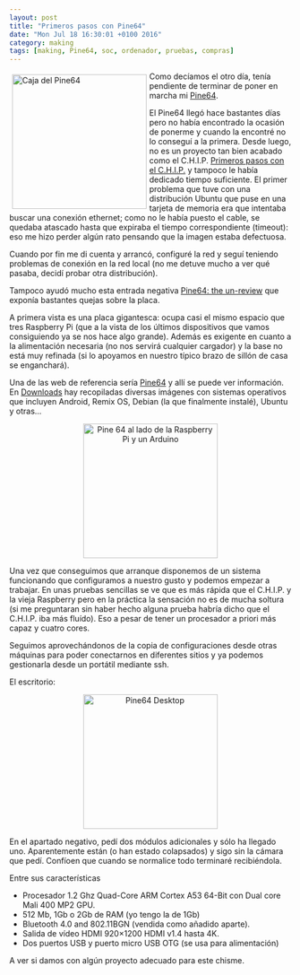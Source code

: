 ```yaml
---
layout: post
title: "Primeros pasos con Pine64"
date: "Mon Jul 18 16:30:01 +0100 2016"
category: making
tags: [making, Pine64, soc, ordenador, pruebas, compras]
---
```






<a href="https://www.instagram.com/p/BEvzAYGQB5g/" title="Caja del Pine64"><img src="https://scontent-mad1-1.cdninstagram.com/t51.2885-15/e35/12976346_479978868864256_1204108015_n.jpg" width="240"  alt="Caja del Pine64" style="float:left; margin:5px"></a>
Como decíamos el otro día, tenía pendiente de terminar de poner en marcha mi 
 [Pine64](https://www.kickstarter.com/projects/pine64/pine-a64-first-15-64-bit-single-board-super-comput).

El Pine64 llegó hace bastantes días pero no había encontrado la ocasión de ponerme y cuando la encontré no lo conseguí a la primera. 
Desde luego, no es un proyecto tan bien acabado como el C.H.I.P. [Primeros pasos con el C.H.I.P.](http://fernand0.github.io/Primeros-Pasos-Con-Chip/) y tampoco le había dedicado tiempo suficiente. 
El primer problema que tuve con una distribución Ubuntu que puse en una tarjeta de memoria era que intentaba buscar una conexión ethernet; como no le había puesto el cable, se quedaba atascado hasta que expiraba el tiempo correspondiente (timeout): eso me hizo perder algún rato pensando que la imagen estaba defectuosa.

Cuando por fin me di cuenta y arrancó, configuré la red y seguí teniendo problemas de conexión en la red local (no me detuve mucho a ver qué pasaba, decidí probar otra distribución).

Tampoco ayudó mucho esta entrada negativa [Pine64: the un-review](http://hackaday.com/2016/04/21/pine64-the-un-review/) que exponía bastantes quejas sobre la placa.

A primera vista es una placa gigantesca: ocupa casi el mismo espacio que tres Raspberry Pi (que a la vista de los últimos dispositivos que vamos consiguiendo ya se nos hace algo grande). Además es exigente en cuanto a la alimentación necesaria (no nos servirá cualquier cargador) y la base no está muy refinada (si lo apoyamos en nuestro típico brazo de sillón de casa se enganchará).

Una de las web de referencia sería [Pine64](http://pine64.com/) y allí se puede ver información. En [Downloads](https://www.pine64.pro/downloads/) hay recopiladas diversas imágenes con sistemas operativos que incluyen Android, Remix OS, Debian (la que finalmente instalé), Ubuntu y otras...

<div align="center">
<a href="https://www.instagram.com/p/BEwdAQfQBwe/" title="Pine 64 al lado de la Raspberry Pi y un Arduino"><img src="https://scontent-mad1-1.cdninstagram.com/t51.2885-15/e35/13092485_1034695456607883_1632372728_n.jpg" width="240"  alt="Pine 64 al lado de la Raspberry Pi y un Arduino" style="float:center"></a>
</div>

Una vez que conseguimos que arranque disponemos de un sistema funcionando que configuramos a nuestro gusto y podemos empezar a trabajar. En unas pruebas sencillas se ve que es más rápida que el C.H.I.P. y la vieja Raspberry pero en la práctica la sensación no es de mucha soltura (si me preguntaran sin haber hecho alguna prueba habría dicho que el C.H.I.P. iba más fluído). Eso a pesar de tener un procesador a priori más capaz y cuatro cores.

Seguimos aprovechándonos de la copia de configuraciones desde otras máquinas para poder conectarnos en diferentes sitios y ya podemos gestionarla desde un portátil mediante ssh.

El escritorio:

<div align="center">
<a href="https://www.instagram.com/p/BH7kQKxhHF5/" title="Pine64 Desktop"><img src="https://scontent-mad1-1.cdninstagram.com/t51.2885-15/e35/13768135_272046513171356_894672650_n.jpg" width="240"  alt="Pine64 Desktop" style="float:center"></a>
</div>

En el apartado negativo, pedí dos módulos adicionales y sólo ha llegado uno. Aparentemente están (o han estado colapsados) y sigo sin la cámara que pedí. Confíoen que cuando se normalice todo terminaré recibiéndola.

Entre sus características 

* Procesador 1.2 Ghz Quad-Core ARM Cortex A53 64-Bit con Dual core Mali 400 MP2 GPU.
* 512 Mb, 1Gb o 2Gb de RAM (yo tengo la de 1Gb)
* Bluetooth 4.0 and 802.11BGN (vendida como añadido aparte).
* Salida de vídeo HDMI 920×1200 HDMI v1.4 hasta 4K.
* Dos puertos USB y puerto micro USB OTG (se usa para alimentación)

A ver si damos con algún proyecto adecuado para este chisme.

